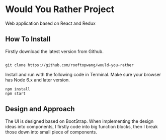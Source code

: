 # Would You Rather Project

Web application based on React and Redux


## How To Install

Firstly download the latest version from Github. 

```

git clone https://github.com/rooftopwang/would-you-rather

```

Install and run with the following code in Terminal. Make sure your browser has Node 6.x and later version. 

```
npm install
npm start

```

## Design and Approach

The UI is designed based on BootStrap. When implementing the design ideas into components, I firstly code into big function blocks, then I break those down into small piece of components. 
